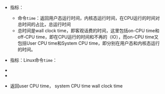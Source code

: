 + 指标：
	+ 命令`time`：返回用户态运行时间，内核态运行时间，在CPU运行的时间对总时间的占比，总运行时间
	+ 总时间是wall clock time，即客观话费的时间，这里包括on-CPU time和off-CPU time，即在CPU运行的时间和不再的（IO），而on-CPU time又包括User CPU time和System CPU time，即分别在用户态和内核态运行的时间。




+ 指标：Linux命令`time`：
+ 
+ 
+ 返回user CPU time， system CPU time wall clock time